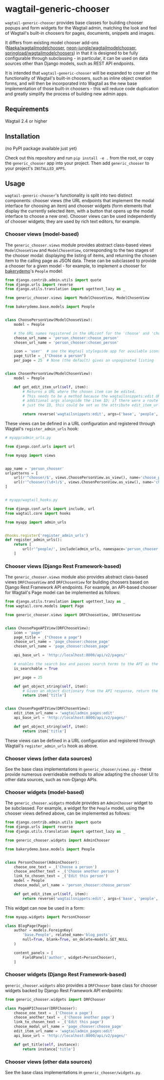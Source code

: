 # wagtail-generic-chooser

`wagtail-generic-chooser` provides base classes for building chooser popups and form widgets for the Wagtail admin, matching the look and feel of Wagtail's built-in choosers for pages, documents, snippets and images.

It differs from existing model chooser add-ons ([Naeka/wagtailmodelchooser](https://github.com/Naeka/wagtailmodelchooser/), [neon-jungle/wagtailmodelchooser](https://github.com/neon-jungle/wagtailmodelchooser), [springload/wagtailmodelchoosers](https://github.com/springload/wagtailmodelchoosers)) in that it is designed to be fully configurable through subclassing - in particular, it can be used on data sources other than Django models, such as REST API endpoints.

It is intended that `wagtail-generic-chooser` will be expanded to cover all the functionality of Wagtail's built-in choosers, such as inline object creation forms, and will then be incorporated into Wagtail as the new base implementation of those built-in choosers - this will reduce code duplication and greatly simplify the process of building new admin apps.

## Requirements

Wagtail 2.4 or higher

## Installation

(no PyPI package available just yet)

Check out this repository and run `pip install -e .` from the root, or copy the `generic_chooser` app into your project. Then add `generic_chooser` to your project's `INSTALLED_APPS`.

## Usage

`wagtail-generic-chooser`'s functionality is split into two distinct components: chooser views (the URL endpoints that implement the modal interface for choosing an item) and chooser widgets (form elements that display the currently selected item, with a button that opens up the modal interface to choose a new one). Chooser views can be used independently of chooser widgets; they are used by rich text editors, for example.

### Chooser views (model-based)

The `generic_chooser.views` module provides abstract class-based views `ModelChooseView` and `ModelChosenView`, corresponding to the two stages of the chooser modal: displaying the listing of items, and returning the chosen item to the calling page as JSON data. These can be subclassed to provide a chooser for a given model - for example, to implement a chooser for [bakerydemo](https://github.com/wagtail/bakerydemo)'s `People` model:

```python
from django.contrib.admin.utils import quote
from django.urls import reverse
from django.utils.translation import ugettext_lazy as _

from generic_chooser.views import ModelChooseView, ModelChosenView

from bakerydemo.base.models import People


class ChoosePersonView(ModelChooseView):
    model = People

    # the URL names registered in the URLconf for the 'choose' and 'chosen' views
    choose_url_name = 'person_chooser:choose_person'
    chosen_url_name = 'person_chooser:chosen_person'

    icon = 'user'  # see the Wagtail styleguide app for available icons
    page_title = _("Choose a person")
    per_page = 25  # None (the default) gives an unpaginated listing


class ChosenPersonView(ModelChosenView):
    model = People

    def get_edit_item_url(self, item):
        # Returns a URL where the chosen item can be edited.
        # This needs to be a method because the wagtailsnippets:edit URL route requires
        # additional args alongside the item ID; if there were a route that accepted
        # just the ID, this could be set as the attribute edit_item_url_name instead.

        return reverse('wagtailsnippets:edit', args=('base', 'people', quote(item.pk)))
```

These views can be defined in a URL configuration and registered through Wagtail's `register_admin_urls` hook:

```python
# myapp/admin_urls.py

from django.conf.urls import url

from myapp import views


app_name = 'person_chooser'
urlpatterns = [
    url(r'^chooser/$', views.ChoosePersonView.as_view(), name='choose_person'),
    url(r'^chooser/(\d+)/$', views.ChosenPersonView.as_view(), name='chosen_person'),
]


# myapp/wagtail_hooks.py

from django.conf.urls import include, url
from wagtail.core import hooks

from myapp import admin_urls


@hooks.register('register_admin_urls')
def register_admin_urls():
    return [
        url(r'^people/', include(admin_urls, namespace='person_chooser')),
    ]
```

### Chooser views (Django Rest Framework-based)

The `generic_chooser.views` module also provides abstract class-based views `DRFChooseView` and `DRFChosenView` for building choosers based on Django Rest Framework API endpoints. For example, an API-based chooser for Wagtail's Page model can be implemented as follows:

```python
from django.utils.translation import ugettext_lazy as _
from wagtail.core.models import Page

from generic_chooser.views import DRFChooseView, DRFChosenView


class ChoosePageAPIView(DRFChooseView):
    icon = 'page'
    page_title = _("Choose a page")
    choose_url_name = 'page_chooser:choose_page'
    chosen_url_name = 'page_chooser:chosen_page'

    api_base_url = 'http://localhost:8000/api/v2/pages/'

    # enables the search box and passes search terms to the API as the 'search' query parameter
    is_searchable = True

    per_page = 25

    def get_object_string(self, item):
        # Given an object dictionary from the API response, return the text to use as the label
        return item['title']


class ChosenPageAPIView(DRFChosenView):
    edit_item_url_name = 'wagtailadmin_pages:edit'
    api_base_url = 'http://localhost:8000/api/v2/pages/'

    def get_object_string(self, item):
        return item['title']
```

These views can be defined in a URL configuration and registered through Wagtail's `register_admin_urls` hook as above.


### Chooser views (other data sources)

See the base class implementations in `generic_chooser/views.py` - these provide numerous overrideable methods to allow adapting the chooser UI to other data sources, such as non-Django APIs.


### Chooser widgets (model-based)

The `generic_chooser.widgets` module provides an `AdminChooser` widget to be subclassed. For example, a widget for the `People` model, using the chooser views defined above, can be implemented as follows:

```python
from django.contrib.admin.utils import quote
from django.urls import reverse
from django.utils.translation import ugettext_lazy as _

from generic_chooser.widgets import AdminChooser

from bakerydemo.base.models import People


class PersonChooser(AdminChooser):
    choose_one_text = _('Choose a person')
    choose_another_text = _('Choose another person')
    link_to_chosen_text = _('Edit this person')
    model = People
    choose_modal_url_name = 'person_chooser:choose_person'

    def get_edit_item_url(self, item):
        return reverse('wagtailsnippets:edit', args=('base', 'people', quote(item.pk)))
```

This widget can now be used in a form:

```python
from myapp.widgets import PersonChooser

class BlogPage(Page):
    author = models.ForeignKey(
        'base.People', related_name='blog_posts',
        null=True, blank=True, on_delete=models.SET_NULL
    )

    content_panels = [
        FieldPanel('author', widget=PersonChooser),
    ]
```

### Chooser widgets (Django Rest Framework-based)

`generic_chooser.widgets` also provides a `DRFChooser` base class for chooser widgets backed by Django Rest Framework API endpoints:

```python
from generic_chooser.widgets import DRFChooser

class PageAPIChooser(DRFChooser):
    choose_one_text = _('Choose a page')
    choose_another_text = _('Choose another page')
    link_to_chosen_text = _('Edit this page')
    choose_modal_url_name = 'page_chooser:choose_page'
    edit_item_url_name = 'wagtailadmin_pages:edit'
    api_base_url = 'http://localhost:8000/api/v2/pages/'

    def get_title(self, instance):
        return instance['title']
```

### Chooser views (other data sources)

See the base class implementations in `generic_chooser/widgets.py`.
